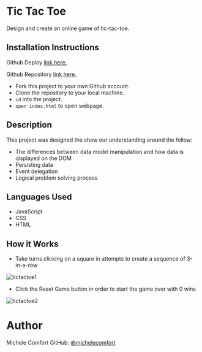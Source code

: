 # Tic Tac Toe

Design and create an online game of tic-tac-toe.

## Installation Instructions

Github Deploy <a href = 'https://michelecomfort.github.io/tic-tac-toe/'>link here.</a>

Github Repository <a href='https://github.com/michelecomfort/tic-tac-toe'>link here.</a>

- Fork this project to your own Github account.
- Clone the repository to your local machine.
- `cd` into the project.
- `open index.html` to open webpage.

## Description

This project was designed the show our understanding around the follow:

- The differences between data model manipulation and how data is displayed on the DOM
- Persisting data
- Event delegation
- Logical problem solving process

## Languages Used

- JavaScript
- CSS
- HTML

## How it Works

- Take turns clicking on a square in attempts to create a sequence of 3-in-a-row

![tictactoe1]()

- Click the Reset Game button in order to start the game over with 0 wins

![tictactoe2]()

# Author
Michele Comfort GitHub: <a href="https://github.com/michelecomfort">@michelecomfort</a>
